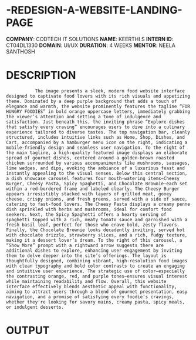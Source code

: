 # -REDESIGN-A-WEBSITE-LANDING-PAGE
**COMPANY**: CODTECH IT SOLUTIONS
**NAME**: KEERTHI S
**INTERN ID**: CT04DL1330
**DOMAIN**: UI/UX
**DURATION**: 4 WEEKS 
**MENTOR**: NEELA SANTHOSH
# DESCRIPTION  
               The image presents a sleek, modern food website interface designed to captivate food lovers with its rich visuals and appetizing theme. Dominated by a deep purple background that adds a touch of elegance and warmth, the website prominently features the tagline “FOR HUNGRY FOODIES” in bold orange uppercase letters, immediately grabbing the viewer’s attention and setting a tone of indulgence and satisfaction. Just beneath this, the inviting phrase “Explore dishes that satisfy every craving” encourages users to dive into a culinary experience tailored to diverse tastes. The top navigation bar, cleanly structured, includes intuitive links such as Home, Shop, Dishes, and Cart, accompanied by a hamburger menu icon on the right, indicating a mobile-friendly design and seamless user navigation. To the right of the main tagline, a high-quality featured image displays an elaborate spread of gourmet dishes, centered around a golden-brown roasted chicken surrounded by various accompaniments like mushrooms, sausages, lime wedges, and dips, evoking the ambiance of a luxurious feast and instantly appealing to the visual senses. Below this central section, a dish showcase carousel features four mouth-watering items—Cheesy Burger, Cheesy Pasta, Spicy Spaghetti, and Chocolate Brownie—each set within a red-bordered frame and labeled clearly. The Cheesy Burger appears irresistibly stacked with layers of grilled meat, gooey cheese, crispy onions, and fresh greens, served with a side of sauce, catering to fast-food lovers. The Cheesy Pasta displays a creamy penne dish sprinkled with herbs and mushrooms, ideal for comfort food seekers. Next, the Spicy Spaghetti offers a hearty serving of spaghetti topped with a rich, meaty tomato sauce and garnished with a fresh basil leaf, perfect for those who crave bold, zesty flavors. Finally, the Chocolate Brownie looks decadently inviting, served hot with chocolate drizzle, strawberry slices, and a rich, fudgy texture, making it a dessert lover’s dream. To the right of this carousel, a “Show More” prompt with a rightward arrow suggests there are additional dishes to explore, enhancing user engagement by inviting them to delve deeper into the site’s offerings. The layout is thoughtfully designed, combining vibrant, high-resolution food images with clean typography and bold color contrasts to create an engaging and intuitive user experience. The strategic use of color—especially the contrasting orange, red, and purple tones—ensures visual interest while maintaining readability and flow. Overall, this website interface effectively blends aesthetic appeal with functionality, aiming to attract users through a blend of gourmet presentation, easy navigation, and a promise of satisfying every foodie’s cravings, whether they're looking for savory mains, creamy pasta, spicy meals, or indulgent desserts.
# OUTPUT  
